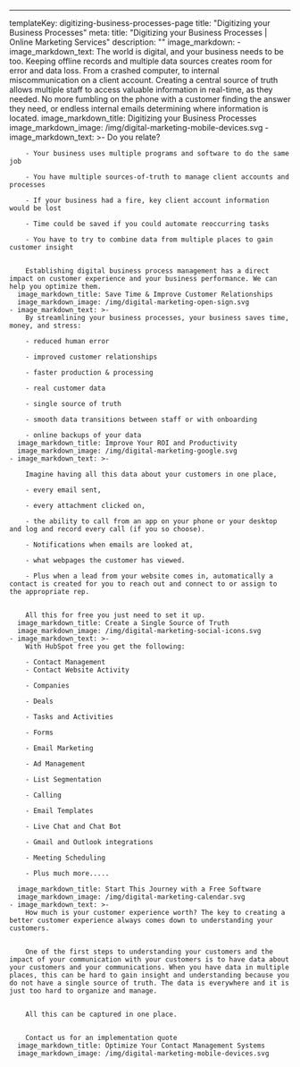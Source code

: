 ---
templateKey: digitizing-business-processes-page
title: "Digitizing your Business Processes"
meta: 
    title: "Digitizing your Business Processes | Online Marketing Services"
    description: ""
image_markdown:
    - image_markdown_text: The world is digital, and your business needs to be too. Keeping offline records and multiple data sources creates room for error and data loss. From a crashed computer, to internal miscommunication on a client account. Creating a central source of truth allows multiple staff to access valuable information in real-time, as they needed. No more fumbling on the phone with a customer finding the answer they need, or endless internal emails determining where information is located.
      image_markdown_title: Digitizing your Business Processes
      image_markdown_image: /img/digital-marketing-mobile-devices.svg
    - image_markdown_text: >-
        Do you relate?
        
        - Your business uses multiple programs and software to do the same job
        
        - You have multiple sources-of-truth to manage client accounts and processes
        
        - If your business had a fire, key client account information would be lost
        
        - Time could be saved if you could automate reoccurring tasks
        
        - You have to try to combine data from multiple places to gain customer insight
        
        
        Establishing digital business process management has a direct impact on customer experience and your business performance. We can help you optimize them.
      image_markdown_title: Save Time & Improve Customer Relationships
      image_markdown_image: /img/digital-marketing-open-sign.svg 
    - image_markdown_text: >-
        By streamlining your business processes, your business saves time, money, and stress:
        
        - reduced human error
        
        - improved customer relationships
        
        - faster production & processing
        
        - real customer data
        
        - single source of truth
        
        - smooth data transitions between staff or with onboarding
        
        - online backups of your data
      image_markdown_title: Improve Your ROI and Productivity
      image_markdown_image: /img/digital-marketing-google.svg
    - image_markdown_text: >- 
    
        Imagine having all this data about your customers in one place,
        
        - every email sent,
        
        - every attachment clicked on,
        
        - the ability to call from an app on your phone or your desktop and log and record every call (if you so choose).
        
        - Notifications when emails are looked at,
        
        - what webpages the customer has viewed.
        
        - Plus when a lead from your website comes in, automatically a contact is created for you to reach out and connect to or assign to the appropriate rep.
        
        
        All this for free you just need to set it up.
      image_markdown_title: Create a Single Source of Truth
      image_markdown_image: /img/digital-marketing-social-icons.svg
    - image_markdown_text: >- 
        With HubSpot free you get the following:
        
        - Contact Management
        - Contact Website Activity
        
        - Companies
        
        - Deals
        
        - Tasks and Activities
        
        - Forms
        
        - Email Marketing
        
        - Ad Management
        
        - List Segmentation
        
        - Calling
        
        - Email Templates
        
        - Live Chat and Chat Bot
        
        - Gmail and Outlook integrations
        
        - Meeting Scheduling
        
        - Plus much more.....
        
      image_markdown_title: Start This Journey with a Free Software
      image_markdown_image: /img/digital-marketing-calendar.svg
    - image_markdown_text: >- 
        How much is your customer experience worth? The key to creating a better customer experience always comes down to understanding your customers.  
  
  
        One of the first steps to understanding your customers and the impact of your communication with your customers is to have data about your customers and your communications. When you have data in multiple places, this can be hard to gain insight and understanding because you do not have a single source of truth. The data is everywhere and it is just too hard to organize and manage.
  
  
        All this can be captured in one place.
  
  
        Contact us for an implementation quote
      image_markdown_title: Optimize Your Contact Management Systems
      image_markdown_image: /img/digital-marketing-mobile-devices.svg